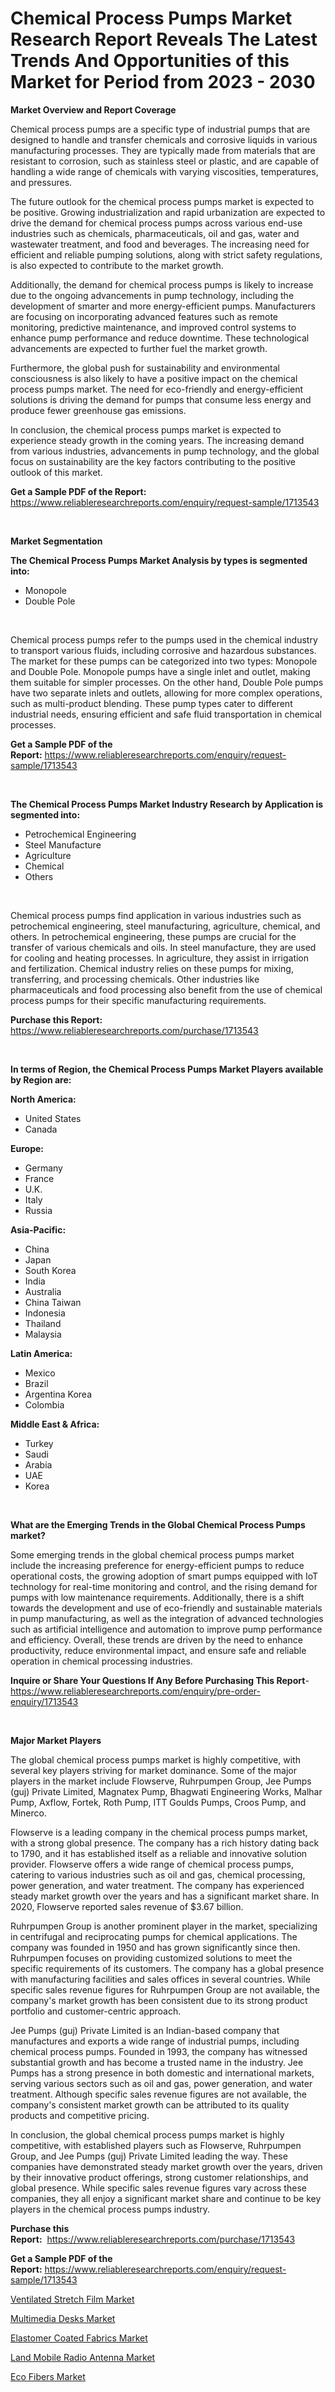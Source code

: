<p><h1>Chemical Process Pumps Market Research Report Reveals The Latest Trends And Opportunities of this Market for Period from 2023 - 2030</h1></p><p><strong>Market Overview and Report Coverage</strong></p>
<p><p>Chemical process pumps are a specific type of industrial pumps that are designed to handle and transfer chemicals and corrosive liquids in various manufacturing processes. They are typically made from materials that are resistant to corrosion, such as stainless steel or plastic, and are capable of handling a wide range of chemicals with varying viscosities, temperatures, and pressures.</p><p>The future outlook for the chemical process pumps market is expected to be positive. Growing industrialization and rapid urbanization are expected to drive the demand for chemical process pumps across various end-use industries such as chemicals, pharmaceuticals, oil and gas, water and wastewater treatment, and food and beverages. The increasing need for efficient and reliable pumping solutions, along with strict safety regulations, is also expected to contribute to the market growth.</p><p>Additionally, the demand for chemical process pumps is likely to increase due to the ongoing advancements in pump technology, including the development of smarter and more energy-efficient pumps. Manufacturers are focusing on incorporating advanced features such as remote monitoring, predictive maintenance, and improved control systems to enhance pump performance and reduce downtime. These technological advancements are expected to further fuel the market growth.</p><p>Furthermore, the global push for sustainability and environmental consciousness is also likely to have a positive impact on the chemical process pumps market. The need for eco-friendly and energy-efficient solutions is driving the demand for pumps that consume less energy and produce fewer greenhouse gas emissions.</p><p>In conclusion, the chemical process pumps market is expected to experience steady growth in the coming years. The increasing demand from various industries, advancements in pump technology, and the global focus on sustainability are the key factors contributing to the positive outlook of this market.</p></p>
<p><strong>Get a Sample PDF of the Report:</strong> <a href="https://www.reliableresearchreports.com/enquiry/request-sample/1713543">https://www.reliableresearchreports.com/enquiry/request-sample/1713543</a></p>
<p>&nbsp;</p>
<p><strong>Market Segmentation</strong></p>
<p><strong>The Chemical Process Pumps Market Analysis by types is segmented into:</strong></p>
<p><ul><li>Monopole</li><li>Double Pole</li></ul></p>
<p>&nbsp;</p>
<p><p>Chemical process pumps refer to the pumps used in the chemical industry to transport various fluids, including corrosive and hazardous substances. The market for these pumps can be categorized into two types: Monopole and Double Pole. Monopole pumps have a single inlet and outlet, making them suitable for simpler processes. On the other hand, Double Pole pumps have two separate inlets and outlets, allowing for more complex operations, such as multi-product blending. These pump types cater to different industrial needs, ensuring efficient and safe fluid transportation in chemical processes.</p></p>
<p><strong>Get a Sample PDF of the Report:</strong>&nbsp;<a href="https://www.reliableresearchreports.com/enquiry/request-sample/1713543">https://www.reliableresearchreports.com/enquiry/request-sample/1713543</a></p>
<p>&nbsp;</p>
<p><strong>The Chemical Process Pumps Market Industry Research by Application is segmented into:</strong></p>
<p><ul><li>Petrochemical Engineering</li><li>Steel Manufacture</li><li>Agriculture</li><li>Chemical</li><li>Others</li></ul></p>
<p>&nbsp;</p>
<p><p>Chemical process pumps find application in various industries such as petrochemical engineering, steel manufacturing, agriculture, chemical, and others. In petrochemical engineering, these pumps are crucial for the transfer of various chemicals and oils. In steel manufacture, they are used for cooling and heating processes. In agriculture, they assist in irrigation and fertilization. Chemical industry relies on these pumps for mixing, transferring, and processing chemicals. Other industries like pharmaceuticals and food processing also benefit from the use of chemical process pumps for their specific manufacturing requirements.</p></p>
<p><strong>Purchase this Report:</strong>&nbsp; <a href="https://www.reliableresearchreports.com/purchase/1713543">https://www.reliableresearchreports.com/purchase/1713543</a></p>
<p>&nbsp;</p>
<p><strong>In terms of Region, the Chemical Process Pumps Market Players available by Region are:</strong></p>
<p>
    <p> <strong> North America: </strong>
        <ul>
            <li>United States</li>
            <li>Canada</li>
        </ul>
        </p> 
    <p> <strong> Europe: </strong>
        <ul>
            <li>Germany</li>
            <li>France</li>
            <li>U.K.</li>
            <li>Italy</li>
            <li>Russia</li>
        </ul>
        </p> 
    <p> <strong> Asia-Pacific: </strong>
        <ul>
            <li>China</li>
            <li>Japan</li>
            <li>South Korea</li>
            <li>India</li>
            <li>Australia</li>
            <li>China Taiwan</li>
            <li>Indonesia</li>
            <li>Thailand</li>
            <li>Malaysia</li>
        </ul>
        </p> 
    <p> <strong> Latin America: </strong>
        <ul>
            <li>Mexico</li>
            <li>Brazil</li>
            <li>Argentina Korea</li>
            <li>Colombia</li>
        </ul>
        </p> 
    <p> <strong> Middle East & Africa: </strong>
        <ul>
            <li>Turkey</li>
            <li>Saudi</li>
            <li>Arabia</li>
            <li>UAE</li>
            <li>Korea</li>
        </ul>
    </p>
    </p>
<p>&nbsp;</p>
<p><strong>What are the Emerging Trends in the Global Chemical Process Pumps market?</strong></p>
<p><p>Some emerging trends in the global chemical process pumps market include the increasing preference for energy-efficient pumps to reduce operational costs, the growing adoption of smart pumps equipped with IoT technology for real-time monitoring and control, and the rising demand for pumps with low maintenance requirements. Additionally, there is a shift towards the development and use of eco-friendly and sustainable materials in pump manufacturing, as well as the integration of advanced technologies such as artificial intelligence and automation to improve pump performance and efficiency. Overall, these trends are driven by the need to enhance productivity, reduce environmental impact, and ensure safe and reliable operation in chemical processing industries.</p></p>
<p><strong>Inquire or Share Your Questions If Any Before Purchasing This Report</strong>- <a href="https://www.reliableresearchreports.com/enquiry/pre-order-enquiry/1713543">https://www.reliableresearchreports.com/enquiry/pre-order-enquiry/1713543</a></p>
<p>&nbsp;</p>
<p><strong>Major Market Players</strong></p>
<p><p>The global chemical process pumps market is highly competitive, with several key players striving for market dominance. Some of the major players in the market include Flowserve, Ruhrpumpen Group, Jee Pumps (guj) Private Limited, Magnatex Pump, Bhagwati Engineering Works, Malhar Pump, Axflow, Fortek, Roth Pump, ITT Goulds Pumps, Croos Pump, and Minerco. </p><p>Flowserve is a leading company in the chemical process pumps market, with a strong global presence. The company has a rich history dating back to 1790, and it has established itself as a reliable and innovative solution provider. Flowserve offers a wide range of chemical process pumps, catering to various industries such as oil and gas, chemical processing, power generation, and water treatment. The company has experienced steady market growth over the years and has a significant market share. In 2020, Flowserve reported sales revenue of $3.67 billion.</p><p>Ruhrpumpen Group is another prominent player in the market, specializing in centrifugal and reciprocating pumps for chemical applications. The company was founded in 1950 and has grown significantly since then. Ruhrpumpen focuses on providing customized solutions to meet the specific requirements of its customers. The company has a global presence with manufacturing facilities and sales offices in several countries. While specific sales revenue figures for Ruhrpumpen Group are not available, the company's market growth has been consistent due to its strong product portfolio and customer-centric approach.</p><p>Jee Pumps (guj) Private Limited is an Indian-based company that manufactures and exports a wide range of industrial pumps, including chemical process pumps. Founded in 1993, the company has witnessed substantial growth and has become a trusted name in the industry. Jee Pumps has a strong presence in both domestic and international markets, serving various sectors such as oil and gas, power generation, and water treatment. Although specific sales revenue figures are not available, the company's consistent market growth can be attributed to its quality products and competitive pricing.</p><p>In conclusion, the global chemical process pumps market is highly competitive, with established players such as Flowserve, Ruhrpumpen Group, and Jee Pumps (guj) Private Limited leading the way. These companies have demonstrated steady market growth over the years, driven by their innovative product offerings, strong customer relationships, and global presence. While specific sales revenue figures vary across these companies, they all enjoy a significant market share and continue to be key players in the chemical process pumps industry.</p></p>
<p><strong>Purchase this Report:</strong>&nbsp;&nbsp;<a href="https://www.reliableresearchreports.com/purchase/1713543">https://www.reliableresearchreports.com/purchase/1713543</a></p>
<p></p>
<p><strong>Get a Sample PDF of the Report:</strong>&nbsp;<a href="https://www.reliableresearchreports.com/enquiry/request-sample/1713543">https://www.reliableresearchreports.com/enquiry/request-sample/1713543</a></p>
<p><p><a href="https://www.linkedin.com/pulse/ventilated-stretch-film-market-research-report-provides-hpi3f/">Ventilated Stretch Film Market</a></p><p><a href="https://medium.com/@elwyncarter2023/multimedia-desks-market-trends-and-market-analysis-forecasted-for-period-2023-2030-b5d7d6eecd12">Multimedia Desks Market</a></p><p><a href="https://www.linkedin.com/pulse/elastomer-coated-fabrics-market-research-report-provides-bhtmf/">Elastomer Coated Fabrics Market</a></p><p><a href="https://medium.com/@vivianejast/land-mobile-radio-antenna-market-competitive-analysis-market-trends-and-forecast-to-2030-2af45ec973b7">Land Mobile Radio Antenna Market</a></p><p><a href="https://www.linkedin.com/pulse/eco-fibers-market-insights-players-forecast-till-2030-peek-research-fdg6f/">Eco Fibers Market</a></p></p>